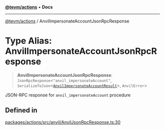 [**@tevm/actions**](../README.md) • **Docs**

***

[@tevm/actions](../globals.md) / AnvilImpersonateAccountJsonRpcResponse

# Type Alias: AnvilImpersonateAccountJsonRpcResponse

> **AnvilImpersonateAccountJsonRpcResponse**: `JsonRpcResponse`\<`"anvil_impersonateAccount"`, `SerializeToJson`\<[`AnvilImpersonateAccountResult`](AnvilImpersonateAccountResult.md)\>, `AnvilError`\>

JSON-RPC response for `anvil_impersonateAccount` procedure

## Defined in

[packages/actions/src/anvil/AnvilJsonRpcResponse.ts:30](https://github.com/evmts/tevm-monorepo/blob/main/packages/actions/src/anvil/AnvilJsonRpcResponse.ts#L30)
